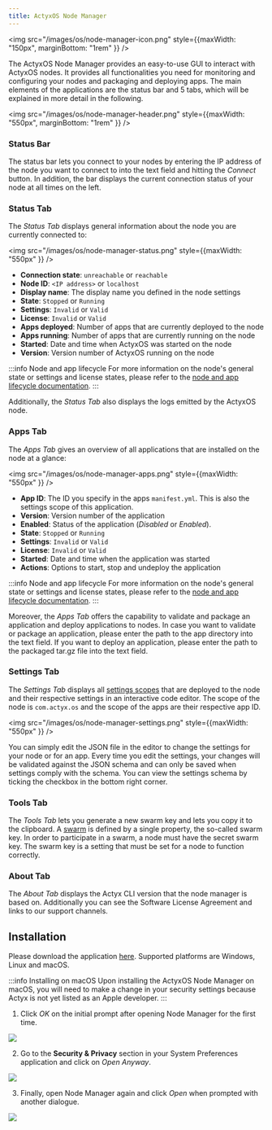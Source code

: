 ```yaml
---
title: ActyxOS Node Manager
---
```


<!-- Add as react component to be able to handle the width (otherwise it goes full width) -->
<img src="/images/os/node-manager-icon.png" style={{maxWidth: "150px", marginBottom: "1rem" }} />

The ActyxOS Node Manager provides an easy-to-use GUI to interact with ActyxOS nodes. It provides all functionalities you need for monitoring and configuring your nodes and packaging and deploying apps. The main elements of the applications are the status bar and 5 tabs, which will be explained in more detail in the following.

<img src="/images/os/node-manager-header.png" style={{maxWidth: "550px", marginBottom: "1rem" }} />

### Status Bar
The status bar lets you connect to your nodes by entering the IP address of the node you want to connect to into the text field and hitting the _Connect_ button. In addition, the bar displays the current connection status of your node at all times on the left.

### Status Tab

The _Status Tab_ displays general information about the node you are currently connected to:

<img src="/images/os/node-manager-status.png" style={{maxWidth: "550px" }} />

- **Connection state**: `unreachable` or `reachable`
- **Node ID**: `<IP address>` or `localhost`
- **Display name**: The display name you defined in the node settings
- **State**: `Stopped` or `Running`
- **Settings**: `Invalid` or `Valid`
- **License**: `Invalid` or `Valid`
- **Apps deployed**: Number of apps that are currently deployed to the node
- **Apps running**: Number of apps that are currently running on the node
- **Started**: Date and time when ActyxOS was started on the node
- **Version**: Version number of ActyxOS running on the node

:::info Node and app lifecycle
For more information on the node's general state or settings and license states, please refer to the [node and app lifecycle documentation](../advanced-guides/node-and-app-lifecycle/).
:::

Additionally, the _Status Tab_ also displays the logs emitted by the ActyxOS node.

### Apps Tab

The _Apps Tab_ gives an overview of all applications that are installed on the node at a glance:

<img src="/images/os/node-manager-apps.png" style={{maxWidth: "550px" }} />

- **App ID**: The ID you specify in the apps `manifest.yml`. This is also the settings scope of this application.
- **Version**: Version number of the application
- **Enabled**: Status of the application (_Disabled_ or _Enabled_).
- **State**: `Stopped` or `Running`
- **Settings**: `Invalid` or `Valid`
- **License**: `Invalid` or `Valid`
- **Started**: Date and time when the application was started
- **Actions**: Options to start, stop and undeploy the application

:::info Node and app lifecycle
For more information on the node's general state or settings and license states, please refer to the [node and app lifecycle documentation](../advanced-guides/node-and-app-lifecycle/).
:::

Moreover, the _Apps Tab_ offers the capability to validate and package an application and deploy applications to nodes. In case you want to validate or package an application, please enter the path to the app directory into the text field. If you want to deploy an application, please enter the path to the packaged tar.gz file into the text field. 

### Settings Tab

The _Settings Tab_ displays all [settings scopes](../advanced-guides/node-and-app-settings/#configuring-nodes) that are deployed to the node and their respective settings in an interactive code editor. The scope of the node is `com.actyx.os` and the scope of the apps are their respective app ID. 

<img src="/images/os/node-manager-settings.png" style={{maxWidth: "550px" }} />

You can simply edit the JSON file in the editor to change the settings for your node or for an app. Every time you edit the settings, your changes will be validated against the JSON schema and can only be saved when settings comply with the schema. You can view the settings schema by ticking the checkbox in the bottom right corner. 

### Tools Tab
The _Tools Tab_ lets you generate a new swarm key and lets you copy it to the clipboard. A [swarm](../guides/swarms/#whats-a-swarm) is defined by a single property, the so-called swarm key. In order to participate in a swarm, a node must have the secret swarm key. The swarm key is a setting that must be set for a node to function correctly. 

### About Tab
The _About Tab_ displays the Actyx CLI version that the node manager is based on. Additionally you can see the Software License Agreement and links to our support channels. 


## Installation

Please download the application [here](https://downloads.actyx.com/). Supported platforms are Windows, Linux and macOS.

:::info Installing on macOS
Upon installing the ActyxOS Node Manager on macOS, you will need to make a change in your security settings because Actyx is not yet listed as an Apple developer.
:::

1. Click _OK_ on the initial prompt after opening Node Manager for the first time.
<img src="/images/os/installation-01.png" />

2. Go to the **Security & Privacy** section in your System Preferences application and click on _Open Anyway_.
<img src="/images/os/installation-02.png" />

3. Finally, open Node Manager again and click _Open_ when prompted with another dialogue.
<img src="/images/os/installation-03.png" />
